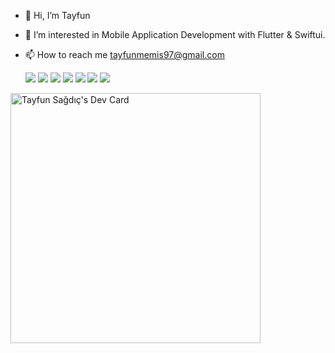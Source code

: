 - 👋 Hi, I’m Tayfun
- 👀 I’m interested in Mobile Application Development with Flutter & Swiftui.
- 📫 How to reach me tayfunmemis97@gmail.com

  <img src="https://img.icons8.com/color/48/000000/swiftui.png"/>   <img src="https://img.icons8.com/color/48/000000/flutter.png"/>  <img src="https://img.icons8.com/color/48/000000/xcode.png"/>    <img src="https://img.icons8.com/color/48/000000/android-studio--v2.png"/>    <img src="https://img.icons8.com/color/48/000000/figma--v1.png"/>   <img src="https://img.icons8.com/color/48/000000/adobe-xd--v1.png"/>    <img src="https://img.icons8.com/color/48/000000/git.png"/>   

<a href="https://app.daily.dev/sagdic"><img src="https://api.daily.dev/devcards/991a3d2eecc54a5e8e4df05c3c8bf631.png?r=4w1" width="400" alt="Tayfun Sağdıç's Dev Card"/></a>



<!---
sagdic/sagdic is a ✨ special ✨ repository because its `README.md` (this file) appears on your GitHub profile.
You can click the Preview link to take a look at your changes.
--->
